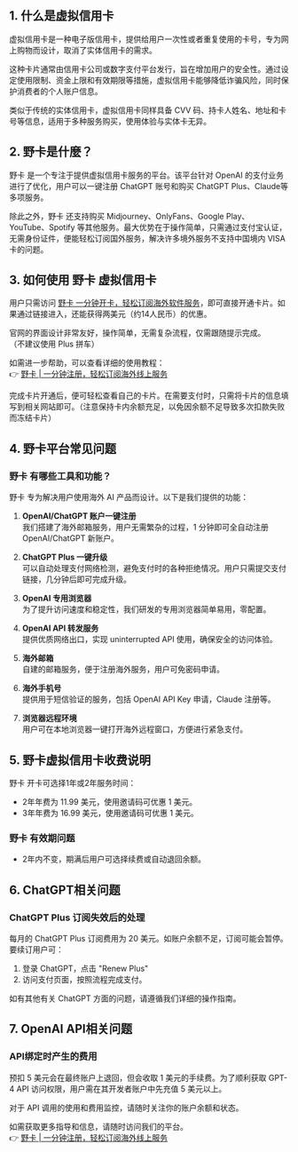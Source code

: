 ## 1. 什么是虚拟信用卡

虚拟信用卡是一种电子版信用卡，提供给用户一次性或者重复使用的卡号，专为网上购物而设计，取消了实体信用卡的需求。  

这种卡片通常由信用卡公司或数字支付平台发行，旨在增加用户的安全性。通过设定使用限制、资金上限和有效期限等措施，虚拟信用卡能够降低诈骗风险，同时保护消费者的个人账户信息。  

类似于传统的实体信用卡，虚拟信用卡同样具备 CVV 码、持卡人姓名、地址和卡号等信息，适用于多种服务购买，使用体验与实体卡无异。

## 2. 野卡是什麼？

野卡 是一个专注于提供虚拟信用卡服务的平台。该平台针对 OpenAI 的支付业务进行了优化，用户可以一键注册 ChatGPT 账号和购买 ChatGPT Plus、Claude等多项服务。  

除此之外，野卡 还支持购买 Midjourney、OnlyFans、Google Play、YouTube、Spotify 等其他服务。最大优势在于操作简单，只需通过支付宝认证，无需身份证件，便能轻松订阅国外服务，解决许多境外服务不支持中国境内 VISA 卡的问题。

## 3. 如何使用 野卡 虚拟信用卡

用户只需访问 [野卡 一分钟开卡，轻松订阅海外软件服务](https://bit.ly/bewildcard)，即可直接开通卡片。如果通过链接进入，还能获得两美元（约14人民币）的优惠。  

官网的界面设计非常友好，操作简单，无需复杂流程，仅需跟随提示完成。  
（不建议使用 Plus 拼车）

如需进一步帮助，可以查看详细的使用教程：  
👉 [野卡 | 一分钟注册，轻松订阅海外线上服务](https://bit.ly/bewildcard)

完成卡片开通后，便可轻松查看自己的卡片。在需要支付时，只需将卡片的信息填写到相关网站即可。（注意保持卡内余额充足，以免因余额不足导致多次扣款失败而冻结卡片）

## 4. 野卡平台常见问题

### 野卡 有哪些工具和功能？

野卡 专为解决用户使用海外 AI 产品而设计。以下是我们提供的功能：

1. **OpenAI/ChatGPT 账户一键注册**  
   我们搭建了海外邮箱服务，用户无需繁杂的过程，1 分钟即可全自动注册 OpenAI/ChatGPT 新账户。

2. **ChatGPT Plus 一键升级**  
   可以自动处理支付网络检测，避免支付时的各种拒绝情况。用户只需提交支付链接，几分钟后即可完成升级。

3. **OpenAI 专用浏览器**  
   为了提升访问速度和稳定性，我们研发的专用浏览器简单易用，零配置。

4. **OpenAI API 转发服务**  
   提供优质网络出口，实现 uninterrupted API 使用，确保安全的访问体验。

5. **海外邮箱**  
   自建的邮箱服务，便于注册海外服务，用户可免密码申请。

6. **海外手机号**  
   提供用于短信验证的服务，包括 OpenAI API Key 申请，Claude 注册等。

7. **浏览器远程环境**  
   用户可在本地浏览器一键打开海外远程窗口，方便进行紧急支付。

## 5. 野卡虚拟信用卡收费说明

野卡 开卡可选择1年或2年服务时间：

- 2年年费为 11.99 美元，使用邀请码可优惠 1 美元。
- 3年年费为 16.99 美元，使用邀请码可优惠 1 美元。

### 野卡 有效期问题

- 2年内不变，期满后用户可选择续费或自动退回余额。

## 6. ChatGPT相关问题

### ChatGPT Plus 订阅失效后的处理

每月的 ChatGPT Plus 订阅费用为 20 美元。如账户余额不足，订阅可能会暂停。要续订用户可：
1. 登录 ChatGPT，点击 "Renew Plus"
2. 访问支付页面，按照流程完成支付。

如有其他有关 ChatGPT 方面的问题，请遵循我们详细的操作指南。

## 7. OpenAI API相关问题

### API绑定时产生的费用

预扣 5 美元会在最终账户上退回，但会收取 1 美元的手续费。为了顺利获取 GPT-4 API 访问权限，用户需在其开发者账户中先充值 5 美元以上。

对于 API 调用的使用和费用监控，请随时关注你的账户余额和状态。

如需获取更多指导和信息，请随时访问我们的平台。  
👉 [野卡 | 一分钟注册，轻松订阅海外线上服务](https://bit.ly/bewildcard)